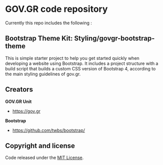 # GOV.GR code repository

Currently this repo includes the following :

## Bootstrap Theme Kit: Styling/govgr-bootstrap-theme

This is simple starter project to help you get started quickly when developing a website using Bootstrap.
It includes a project structure with a build script that builds a custom CSS version of Bootstrap 4, according to the main styling guidelines of gov.gr.


## Creators

**GOV.GR Unit**

- <https://gov.gr>

**Bootstrap**

- <https://github.com/twbs/bootstrap/>

## Copyright and license

Code released under the [MIT License](https://opensource.org/licenses/MIT).
